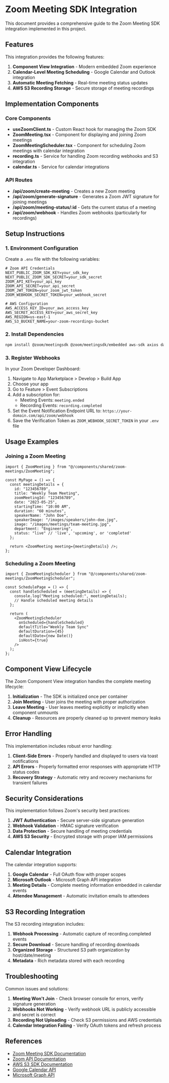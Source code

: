 # Zoom Meeting SDK Integration

This document provides a comprehensive guide to the Zoom Meeting SDK integration implemented in this project.

## Features

This integration provides the following features:

1. **Component View Integration** - Modern embedded Zoom experience
2. **Calendar-Level Meeting Scheduling** - Google Calendar and Outlook integration
3. **Automatic Meeting Fetching** - Real-time meeting status updates
4. **AWS S3 Recording Storage** - Secure storage of meeting recordings

## Implementation Components

### Core Components

- **useZoomClient.ts** - Custom React hook for managing the Zoom SDK
- **ZoomMeeting.tsx** - Component for displaying and joining Zoom meetings
- **ZoomMeetingScheduler.tsx** - Component for scheduling Zoom meetings with calendar integration
- **recording.ts** - Service for handling Zoom recording webhooks and S3 integration
- **calendar.ts** - Service for calendar integrations

### API Routes

- **/api/zoom/create-meeting** - Creates a new Zoom meeting
- **/api/zoom/generate-signature** - Generates a Zoom JWT signature for joining meetings
- **/api/zoom/meeting-status/:id** - Gets the current status of a meeting
- **/api/zoom/webhook** - Handles Zoom webhooks (particularly for recordings)

## Setup Instructions

### 1. Environment Configuration

Create a `.env` file with the following variables:

```
# Zoom API Credentials
NEXT_PUBLIC_ZOOM_SDK_KEY=your_sdk_key
NEXT_PUBLIC_ZOOM_SDK_SECRET=your_sdk_secret
ZOOM_API_KEY=your_api_key
ZOOM_API_SECRET=your_api_secret
ZOOM_JWT_TOKEN=your_zoom_jwt_token
ZOOM_WEBHOOK_SECRET_TOKEN=your_webhook_secret

# AWS Configuration
AWS_ACCESS_KEY_ID=your_aws_access_key
AWS_SECRET_ACCESS_KEY=your_aws_secret_key
AWS_REGION=us-east-1
AWS_S3_BUCKET_NAME=your-zoom-recordings-bucket
```

### 2. Install Dependencies

```bash
npm install @zoom/meetingsdk @zoom/meetingsdk/embedded aws-sdk axios date-fns
```

### 3. Register Webhooks

In your Zoom Developer Dashboard:

1. Navigate to App Marketplace > Develop > Build App
2. Choose your app
3. Go to Feature > Event Subscriptions
4. Add a subscription for:
   - Meeting Events: `meeting.ended`
   - Recording Events: `recording.completed`
5. Set the Event Notification Endpoint URL to: `https://your-domain.com/api/zoom/webhook`
6. Save the Verification Token as `ZOOM_WEBHOOK_SECRET_TOKEN` in your `.env` file

## Usage Examples

### Joining a Zoom Meeting

```tsx
import { ZoomMeeting } from "@/components/shared/zoom-meetings/ZoomMeeting";

const MyPage = () => {
  const meetingDetails = {
    id: "123456789",
    title: "Weekly Team Meeting",
    zoomMeetingId: "123456789",
    date: "2023-05-25",
    startingTime: "10:00 AM",
    duration: "60 minutes",
    speakerName: "John Doe",
    speakerImage: "/images/speakers/john-doe.jpg",
    image: "/images/meetings/team-meeting.jpg",
    department: "Engineering",
    status: "live" // 'live', 'upcoming', or 'completed'
  };

  return <ZoomMeeting meeting={meetingDetails} />;
};
```

### Scheduling a Zoom Meeting

```tsx
import { ZoomMeetingScheduler } from "@/components/shared/zoom-meetings/ZoomMeetingScheduler";

const SchedulePage = () => {
  const handleScheduled = (meetingDetails) => {
    console.log("Meeting scheduled:", meetingDetails);
    // Handle scheduled meeting details
  };

  return (
    <ZoomMeetingScheduler
      onScheduled={handleScheduled}
      defaultTitle="Weekly Team Sync"
      defaultDuration={45}
      defaultDate={new Date()}
      isHost={true}
    />
  );
};
```

## Component View Lifecycle

The Zoom Component View integration handles the complete meeting lifecycle:

1. **Initialization** - The SDK is initialized once per container
2. **Join Meeting** - User joins the meeting with proper authorization
3. **Leave Meeting** - User leaves meeting explicitly or implicitly when component unmounts
4. **Cleanup** - Resources are properly cleaned up to prevent memory leaks

## Error Handling

This implementation includes robust error handling:

1. **Client-Side Errors** - Properly handled and displayed to users via toast notifications
2. **API Errors** - Properly formatted error responses with appropriate HTTP status codes
3. **Recovery Strategy** - Automatic retry and recovery mechanisms for transient failures

## Security Considerations

This implementation follows Zoom's security best practices:

1. **JWT Authentication** - Secure server-side signature generation
2. **Webhook Validation** - HMAC signature verification
3. **Data Protection** - Secure handling of meeting credentials
4. **AWS S3 Security** - Encrypted storage with proper IAM permissions

## Calendar Integration

The calendar integration supports:

1. **Google Calendar** - Full OAuth flow with proper scopes
2. **Microsoft Outlook** - Microsoft Graph API integration
3. **Meeting Details** - Complete meeting information embedded in calendar events
4. **Attendee Management** - Automatic invitation emails to attendees

## S3 Recording Integration

The S3 recording integration includes:

1. **Webhook Processing** - Automatic capture of recording.completed events
2. **Secure Download** - Secure handling of recording downloads
3. **Organized Storage** - Structured S3 path organization by host/date/meeting
4. **Metadata** - Rich metadata stored with each recording

## Troubleshooting

Common issues and solutions:

1. **Meeting Won't Join** - Check browser console for errors, verify signature generation
2. **Webhooks Not Working** - Verify webhook URL is publicly accessible and secret is correct
3. **Recording Not Uploading** - Check S3 permissions and AWS credentials
4. **Calendar Integration Failing** - Verify OAuth tokens and refresh process

## References

- [Zoom Meeting SDK Documentation](https://developers.zoom.us/docs/meeting-sdk/)
- [Zoom API Documentation](https://developers.zoom.us/docs/api/)
- [AWS S3 SDK Documentation](https://docs.aws.amazon.com/AWSJavaScriptSDK/latest/AWS/S3.html)
- [Google Calendar API](https://developers.google.com/calendar)
- [Microsoft Graph API](https://learn.microsoft.com/en-us/graph/api/resources/calendar) 